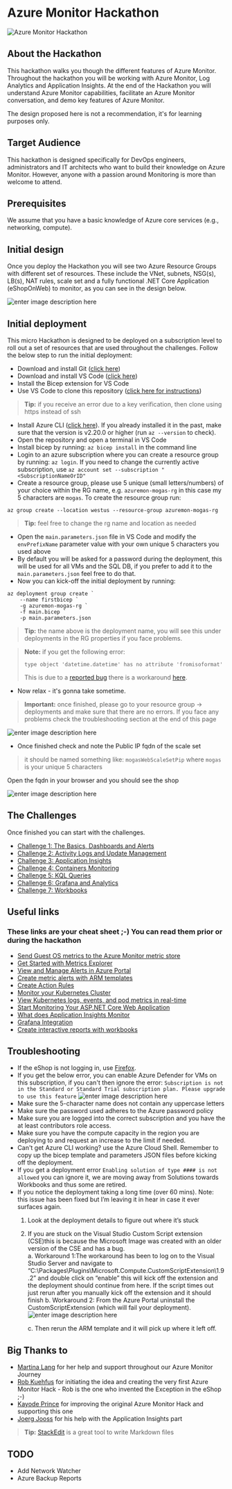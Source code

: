 # Azure Monitor Hackathon

![Azure Monitor Hackathon](https://github.com/msghaleb/AzureMonitorHackathon/raw/master/images/header.jpg)
## About the Hackathon
This hackathon walks you though the different features of Azure Monitor. Throughout the hackathon you will be working with Azure Monitor, Log Analytics and Application Insights. 
At the end of the Hackathon you will understand Azure Monitor capabilities, facilitate an Azure Monitor conversation, and demo key features of Azure Monitor.

The design proposed here is not a recommendation, it's for learning purposes only.

## Target Audience

This hackathon is designed specifically for DevOps engineers, administrators and IT architects who want to build their knowledge on Azure Monitor. However, anyone with a passion around Monitoring is more than welcome to attend.

## Prerequisites
We assume that you have a basic knowledge of Azure core services (e.g., networking, compute).

## Initial design
Once you deploy the Hackathon you will see two Azure Resource Groups with different set of resources. These include the VNet, subnets, NSG(s), LB(s), NAT rules, scale set and a fully functional .NET Core Application (eShopOnWeb) to monitor, as you can see in the design below.

![enter image description here](https://github.com/msghaleb/AzureMonitorHackathon/raw/master/images/initial_design.jpg)

## Initial deployment
This micro Hackathon is designed to be deployed on a subscription level to roll out a set of resources that are used throughout the challenges. 
Follow the below step to run the initial deployment:

 - Download and install Git ([click here](https://git-scm.com/downloads))
 - Download and install VS Code ([click here](https://code.visualstudio.com/Download))
 - Install the Bicep extension for VS Code
 - Use VS Code to clone this repository ([click here for instructions](https://docs.microsoft.com/en-us/azure/developer/javascript/how-to/with-visual-studio-code/clone-github-repository))

> **Tip:** if you receive an error due to a key verification, then clone using https instead of ssh
 - Install Azure CLI ([click here](https://docs.microsoft.com/en-us/cli/azure/install-azure-cli)). If you already installed it in the past, make sure that the version is v2.20.0 or higher (run `az --version` to check).
 - Open the repository and open a terminal in VS Code
 - Install bicep by running: `az bicep install` in the command line
 - Login to an azure subscription where you can create a resource group by running: `az login`. If you need to change the currently active subscription, use `az account set --subscription "<SubscriptionNameOrID"`
 - Create a resource group, please use 5 unique (small letters/numbers) of your choice within the RG name, e.g. `azuremon-mogas-rg` in this case my 5 characters are `mogas`.
To create the resource group run: 
```
az group create --location westus --resource-group azuremon-mogas-rg
 ```
> **Tip:** feel free to change the rg name and location as needed
- Open the `main.parameters.json` file in VS Code and modify the `envPrefixName` parameter value with your own unique 5 characters you used above
- By default you will be asked for a password during the deployment, this will be used for all VMs and the SQL DB, if you prefer to add it to the `main.parameters.json` feel free to do that.
- Now you can kick-off the initial deployment by running:
```
az deployment group create `
	--name firstbicep `
	-g azuremon-mogas-rg `
	-f main.bicep `
	-p main.parameters.json
```
> **Tip:** the name above is the deployment name, you will see this under deployments in the RG properties if you face problems.

>**Note:** if you get the following error:
>```
>type object 'datetime.datetime' has no attribute 'fromisoformat'
>```
>This is due to a [reported bug](https://github.com/Azure/bicep/issues/2243) there is a workaround [here](https://github.com/Azure/bicep/issues/2243#issuecomment-818914668).

- Now relax - it's gonna take sometime.

> **Important:** 
> once finished, please go to your resource group -> deployments and make sure that there are no errors.
> If you face any problems check the troubleshooting section at the end of this page

![enter image description here](https://github.com/msghaleb/AzureMonitorHackathon/raw/master/images/good_deployment.jpg)

- Once finished check and note the Public IP fqdn of the scale set 
>it should be named something like: `mogasWebScaleSetPip` where `mogas` is your unique 5 characters

Open the fqdn in your browser and you should see the shop

![enter image description here](https://github.com/msghaleb/AzureMonitorHackathon/raw/master/images/eshop.jpg)


## The Challenges
Once finished you can start with the challenges.
- [Challenge 1: The Basics, Dashboards and Alerts](challenges/challenge1.md)
- [Challenge 2: Activity Logs and Update Management](challenges/challenge2.md)
- [Challenge 3: Application Insights](challenges/challenge3.md)
- [Challenge 4: Containers Monitoring](challenges/challenge4.md)
- [Challenge 5: KQL Queries](challenges/challenge5.md)
- [Challenge 6: Grafana and Analytics](challenges/challenge6.md)
- [Challenge 7: Workbooks](challenges/challenge7.md)

## Useful links

### These links are your cheat sheet ;-) You can read them prior or during the hackathon

- [Send Guest OS metrics to the Azure Monitor metric store](https://docs.microsoft.com/en-us/azure/azure-monitor/platform/collect-custom-metrics-guestos-resource-manager-vm)
- [Get Started with Metrics Explorer](https://docs.microsoft.com/en-us/azure/azure-monitor/platform/metrics-getting-started)
- [View and Manage Alerts in Azure Portal](https://docs.microsoft.com/en-us/azure/azure-monitor/platform/alerts-metric#view-and-manage-with-azure-portal)
- [Create metric alerts with ARM templates](https://docs.microsoft.com/en-us/azure/azure-monitor/platform/alerts-metric-create-templates)
- [Create Action Rules](https://docs.microsoft.com/en-us/azure/azure-monitor/platform/alerts-action-rules)
- [Monitor your Kubernetes Cluster](https://docs.microsoft.com/en-us/azure/azure-monitor/insights/container-insights-analyze)
- [View Kubernetes logs, events, and pod metrics in real-time](https://docs.microsoft.com/en-us/azure/azure-monitor/insights/container-insights-livedata-overview)
- [Start Monitoring Your ASP.NET Core Web Application](https://docs.microsoft.com/en-us/azure/azure-monitor/learn/dotnetcore-quick-start)
- [What does Application Insights Monitor](https://docs.microsoft.com/en-us/azure/azure-monitor/app/app-insights-overview#what-does-application-insights-monitor)
- [Grafana Integration](https://grafana.com/grafana/plugins/grafana-azure-monitor-datasource)
- [Create interactive reports with workbooks](https://docs.microsoft.com/en-us/azure/azure-monitor/app/usage-workbooks)

## Troubleshooting

-	If the eShop is not logging in, use [Firefox](https://www.mozilla.org/en-US/firefox/new/).
-	If you get the below error, you can enable Azure Defender for VMs on this subscription, if you can't then ignore the error:
`Subscription is not in the Standard or Standard Trial subscription plan. Please upgrade to use this feature`
![enter image description here](https://github.com/msghaleb/AzureMonitorHackathon/raw/master/images/bad_deployment.jpg)
-	Make sure the 5-character name does not contain any uppercase letters
-	Make sure the password used adheres to the Azure password policy
-	Make sure you are logged into the correct subscription and you have the at least contributors role access.  
-	Make sure you have the compute capacity in the region you are deploying to and request an increase to the limit if needed.
-	Can't get Azure CLI working? use the Azure Cloud Shell.  Remember to copy up the bicep template and parameters JSON files before kicking off the deployment.
-	If you get a deployment error `Enabling solution of type #### is not allowed` you can ignore it, we are moving away from Solutions towards Workbooks and thus some are retired.
-	If you notice the deployment taking a long time (over 60 mins).  Note: this issue has been fixed but I’m leaving it in hear in case it ever surfaces again.
	1.	Look at the deployment details to figure out where it’s stuck
	2.	If you are stuck on the Visual Studio Custom Script extension (CSE)this is because the Microsoft Image was created with an older version of the CSE and has a bug.  
		a.	Workaround 1:The workaround has been to log on to the Visual Studio Server and navigate to “C:\Packages\Plugins\Microsoft.Compute.CustomScriptExtension\1.9.2” and double click on “enable” this will kick off the extension and the deployment should continue from here.  If the script times out just rerun after you manually kick off the extension and it should finish
		b.	Workaround 2: From the Azure Portal uninstall the CustomScriptExtension (which will fail your deployment).
		![enter image description here](https://github.com/msghaleb/AzureMonitorHackathon/raw/master/images/uninstall_ext.jpg)
		 
		c.	Then rerun the ARM template and it will pick up where it left off.

## Big Thanks to
- [Martina Lang](https://www.linkedin.com/in/martina-lang-207912149/) for her help and support throughout our Azure Monitor Journey
- [Rob Kuehfus](https://github.com/rkuehfus/pre-ready-2019-H1) for initiating the idea and creating the very first Azure Monitor Hack - Rob is the one who invented the Exception in the eShop ;-)
- [Kayode Prince](https://github.com/kayodeprinceMS/AzureMonitorHackathon) for improving the original Azure Monitor Hack and supporting this one
- [Joerg Jooss](https://www.linkedin.com/in/joergjooss/) for his help with the Application Insights part
> **Tip:** [StackEdit](https://stackedit.io/) is a great tool to write Markdown files

## TODO
- Add Network Watcher
- Azure Backup Reports
